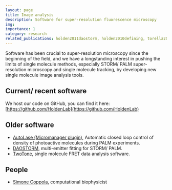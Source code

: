 ```yaml
---
layout: page
title: Image analysis
description: Software for super-resolution fluorescence microscopy
img: 
importance: 1
category: research
related_publications: holden2011daostorm, holden2010defining, torella2011identifying, min20143d, pengo2015palmsiever, sage2019super, griffie2020virtual, von2021democratising, whitley2022high, spahn2022deepbacs
---
```

Software has been crucial to super-resolution microscopy since the beginning of the field, and we have a longstanding interest in pushing the limits of single molecule methods, especially STORM/ PALM super-resolution microscopy and single molecule tracking, by developing new single molecule image analysis tools.

## Current/ recent software
We host our code on GitHub, you can find it here: [https://github.com/HoldenLab](https://github.com/HoldenLab)

## Older software
- [AutoLase (Micromanager plugin)]( https://github.com/ManleyLab/autolase-plugin), Automatic closed loop control of density of photoactive molecules during PALM experiments.
- [DAOSTORM](https://seamusholden.wordpress.com/2013/06/16/daostorm-update/), multi-emitter fitting for STORM/ PALM.
- [TwoTone](http://www.physics.ox.ac.uk/Users/kapanidis/Group/Main.Software.html), single molecule FRET data analysis software.

## People
- [Simone Coppola](https://holdenlab.github.io/projects/coppola_simone/), computational biophysicist
